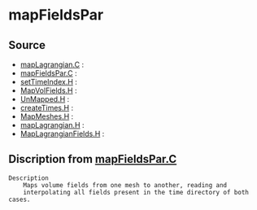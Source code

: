 # mapFieldsPar

## Source

- [mapLagrangian.C](mapLagrangian.C) : 
- [mapFieldsPar.C](mapFieldsPar.C) : 
- [setTimeIndex.H](setTimeIndex.H) : 
- [MapVolFields.H](MapVolFields.H) : 
- [UnMapped.H](UnMapped.H) : 
- [createTimes.H](createTimes.H) : 
- [MapMeshes.H](MapMeshes.H) : 
- [mapLagrangian.H](mapLagrangian.H) : 
- [MapLagrangianFields.H](MapLagrangianFields.H) : 


## Discription from [mapFieldsPar.C](mapFieldsPar.C)

```
Description
    Maps volume fields from one mesh to another, reading and
    interpolating all fields present in the time directory of both cases.


```

